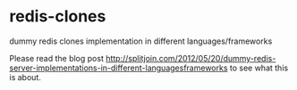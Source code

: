 redis-clones
============

dummy redis clones implementation in different languages/frameworks

Please read the blog post http://splitjoin.com/2012/05/20/dummy-redis-server-implementations-in-different-languagesframeworks to see what this is about.